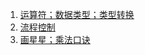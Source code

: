 <ol>
    <li><a href='运算符；数据类型；类型转换'>运算符；数据类型；类型转换</a></li>
    <li><a href='流程控制'>流程控制</a></li>
    <li><a href='画星星；乘法口诀'>画星星；乘法口诀</a></li>
</ol>


